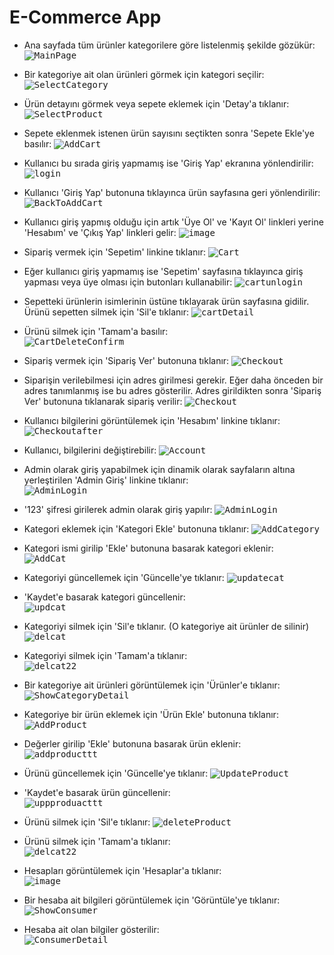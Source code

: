 # E-Commerce App

- Ana sayfada tüm ürünler kategorilere göre listelenmiş şekilde gözükür:
<kbd>![MainPage](https://user-images.githubusercontent.com/112978786/191142544-613403e9-8be1-4808-83af-e288398481bb.jpg)</kbd>


- Bir kategoriye ait olan ürünleri görmek için kategori seçilir:
<kbd>![SelectCategory](https://user-images.githubusercontent.com/112978786/191142861-a89d19dd-87e6-4cf2-b80c-ebe551d5aca4.jpg)</kbd>


- Ürün detayını görmek veya sepete eklemek için 'Detay'a tıklanır:
<kbd>![SelectProduct](https://user-images.githubusercontent.com/112978786/191143222-34c9eb59-28d1-4e62-b4a9-7af5ca6775cb.jpg)</kbd>


- Sepete eklenmek istenen ürün sayısını seçtikten sonra 'Sepete Ekle'ye basılır:
<kbd>![AddCart](https://user-images.githubusercontent.com/112978786/191143477-f09eb3a5-57a5-4f2c-9c4f-5bcaaeab045f.jpg)</kbd>


- Kullanıcı bu sırada giriş yapmamış ise 'Giriş Yap' ekranına yönlendirilir:
<kbd>![login](https://user-images.githubusercontent.com/112978786/191143608-58b71e16-9b3d-470d-ad0d-f4768e397de8.jpg)</kbd>


- Kullanıcı 'Giriş Yap' butonuna tıklayınca ürün sayfasına geri yönlendirilir:
<kbd>![BackToAddCart](https://user-images.githubusercontent.com/112978786/191143734-8293279e-a97d-4f40-8c15-adb2b1ccf17d.jpg)</kbd>


- Kullanıcı giriş yapmış olduğu için artık 'Üye Ol' ve 'Kayıt Ol' linkleri yerine 'Hesabım' ve 'Çıkış Yap' linkleri gelir:
<kbd>![image](https://user-images.githubusercontent.com/112978786/191143948-cb24cd62-6dc0-41d6-acaa-cef57c84b9ea.png)</kbd>


- Sipariş vermek için 'Sepetim' linkine tıklanır:
<kbd>![Cart](https://user-images.githubusercontent.com/112978786/191144008-bc0688f5-a0dc-4945-881c-478bf4972a15.jpg)</kbd>


- Eğer kullanıcı giriş yapmamış ise 'Sepetim' sayfasına tıklayınca giriş yapması veya üye olması için butonları kullanabilir:
<kbd>![cartunlogin](https://user-images.githubusercontent.com/112978786/191146463-b1506748-b88e-4201-b201-4e27bb140baf.jpg)</kbd>


- Sepetteki ürünlerin isimlerinin üstüne tıklayarak ürün sayfasına gidilir. Ürünü sepetten silmek için 'Sil'e tıklanır:
<kbd>![cartDetail](https://user-images.githubusercontent.com/112978786/191144645-d82e19d3-4772-4b28-929d-1672f30eb2dc.jpg)</kbd>


- Ürünü silmek için 'Tamam'a basılır: \
<kbd>![CartDeleteConfirm](https://user-images.githubusercontent.com/112978786/191145154-327fe173-ed0b-4f12-a7fa-a9e376cf73ba.jpg)</kbd>


- Sipariş vermek için 'Sipariş Ver' butonuna tıklanır:
<kbd>![Checkout](https://user-images.githubusercontent.com/112978786/191145287-c0f53c59-3f51-4f6e-8340-ee8781963939.jpg)</kbd>


- Siparişin verilebilmesi için adres girilmesi gerekir. Eğer daha önceden bir adres tanımlanmış ise bu adres gösterilir. Adres girildikten sonra 'Sipariş Ver' butonuna tıklanarak sipariş verilir:
<kbd>![Checkout](https://user-images.githubusercontent.com/112978786/191145367-9ea51c5d-df86-4000-ae0a-eb7dfcf88e7a.jpg)</kbd>


- Kullanıcı bilgilerini görüntülemek için 'Hesabım' linkine tıklanır:
<kbd>![Checkoutafter](https://user-images.githubusercontent.com/112978786/191145968-927efaca-c60d-4c26-8e04-ba158cd7a924.jpg)</kbd>


- Kullanıcı, bilgilerini değiştirebilir:
<kbd>![Account](https://user-images.githubusercontent.com/112978786/191146719-2d0bb3e1-7445-4933-802f-9f59c0b7bec0.jpg)</kbd>


- Admin olarak giriş yapabilmek için dinamik olarak sayfaların altına yerleştirilen 'Admin Giriş' linkine tıklanır: \
<kbd>![AdminLogin](https://user-images.githubusercontent.com/112978786/191147845-9f801502-4f06-4a6c-93d2-95937afe952e.jpg)</kbd>


- '123' şifresi girilerek admin olarak giriş yapılır:
<kbd>![AdminLogin](https://user-images.githubusercontent.com/112978786/191147887-e2bdbdec-c1f1-4690-9136-d8b3c4ffddc6.jpg)</kbd>


- Kategori eklemek için 'Kategori Ekle' butonuna tıklanır:
<kbd>![AddCategory](https://user-images.githubusercontent.com/112978786/191148037-1b3e9167-b701-46ed-9063-0a7f29d2c794.jpg)</kbd>


- Kategori ismi girilip 'Ekle' butonuna basarak kategori eklenir: \
<kbd>![AddCat](https://user-images.githubusercontent.com/112978786/191148377-48f328b7-ccf3-4163-8fcb-5ba83fabb93a.jpg)</kbd>


- Kategoriyi güncellemek için 'Güncelle'ye tıklanır:
<kbd>![updatecat](https://user-images.githubusercontent.com/112978786/191149214-a48371c6-54f1-4a7c-a8e6-0732fe3202d0.jpg)</kbd>


- 'Kaydet'e basarak kategori güncellenir: \
<kbd>![updcat](https://user-images.githubusercontent.com/112978786/191151467-bf2584bd-9975-470d-bdb3-42a9d3dbe95d.jpg)</kbd>


- Kategoriyi silmek için 'Sil'e tıklanır. (O kategoriye ait ürünler de silinir)
<kbd>![delcat](https://user-images.githubusercontent.com/112978786/191149414-a6281296-bde1-44a0-a0d9-9f45f7231607.jpg)</kbd>


- Kategoriyi silmek için 'Tamam'a tıklanır: \
<kbd>![delcat22](https://user-images.githubusercontent.com/112978786/191150439-81658976-b497-496c-b8e2-c760e8d98df9.jpg)</kbd>



- Bir kategoriye ait ürünleri görüntülemek için 'Ürünler'e tıklanır:
<kbd>![ShowCategoryDetail](https://user-images.githubusercontent.com/112978786/191149554-ab12c8c4-66f2-470d-940c-4ea380bc72df.jpg)</kbd>


- Kategoriye bir ürün eklemek için 'Ürün Ekle' butonuna tıklanır:
<kbd>![AddProduct](https://user-images.githubusercontent.com/112978786/191150488-e92b6e56-c8dd-4c1e-9848-e322abeb2f6e.jpg)</kbd>



- Değerler girilip 'Ekle' butonuna basarak ürün eklenir: \
<kbd>![addproducttt](https://user-images.githubusercontent.com/112978786/191151662-4dbe68fe-0871-43ad-8a4a-983fa21db19c.jpg)</kbd>


- Ürünü güncellemek için 'Güncelle'ye tıklanır: 
<kbd>![UpdateProduct](https://user-images.githubusercontent.com/112978786/191151762-3a154e5b-396c-47a4-bfa1-0d0605e287f9.jpg)</kbd>


- 'Kaydet'e basarak ürün güncellenir: \
<kbd>![uppproduacttt](https://user-images.githubusercontent.com/112978786/191151898-c4a6c1aa-781a-4557-859a-1248549e843c.jpg)</kbd>


- Ürünü silmek için 'Sil'e tıklanır: 
<kbd>![deleteProduct](https://user-images.githubusercontent.com/112978786/191150785-73c3b768-96b5-4f62-a412-f39de18a0ca5.jpg)</kbd>


- Ürünü silmek için 'Tamam'a tıklanır: \
<kbd>![delcat22](https://user-images.githubusercontent.com/112978786/191150818-0a4f3172-4baa-424e-851c-cb08e2696be8.jpg)</kbd>


- Hesapları görüntülemek için 'Hesaplar'a tıklanır: \
<kbd>![image](https://user-images.githubusercontent.com/112978786/191152024-338d8114-c2b5-4646-bd3f-ab4079b99e56.png)</kbd>


- Bir hesaba ait bilgileri görüntülemek için 'Görüntüle'ye tıklanır:
<kbd>![ShowConsumer](https://user-images.githubusercontent.com/112978786/191150642-2fa7c73c-996c-436c-99ad-5b46ee3427a0.jpg)</kbd>


- Hesaba ait olan bilgiler gösterilir: \
<kbd>![ConsumerDetail](https://user-images.githubusercontent.com/112978786/191150688-55cd9ed8-c9e9-46d3-bbba-009c2a9246c9.jpg)</kbd>
